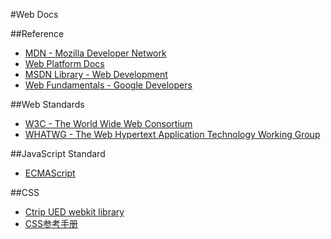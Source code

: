 #Web Docs

##Reference
- [MDN - Mozilla Developer Network](https://developer.mozilla.org/en-US/)
- [Web Platform Docs](http://docs.webplatform.org/wiki/Main_Page)
- [MSDN Library - Web Development](https://msdn.microsoft.com/en-us/library/hh772374(v=vs.85).aspx)
- [Web Fundamentals - Google Developers](https://developers.google.com/web/fundamentals/)

##Web Standards
- [W3C - The World Wide Web Consortium](https://www.w3.org/)
- [WHATWG - The Web Hypertext Application Technology Working Group](https://whatwg.org/)

##JavaScript Standard
- [ECMAScript](http://www.ecma-international.org/)

##CSS
- [Ctrip UED webkit library](http://ued.ctrip.com/webkitcss/index.html)
- [CSS参考手册](http://css.doyoe.com/)
